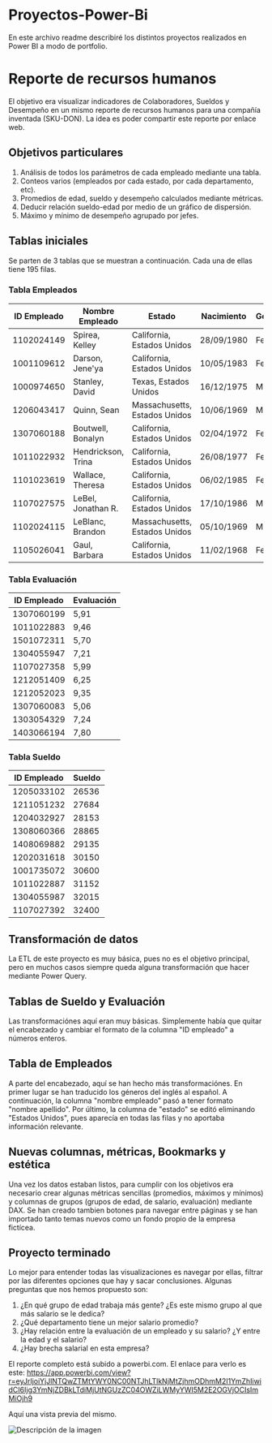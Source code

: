 # Proyectos-Power-Bi
En este archivo readme describiré los distintos proyectos realizados en Power BI a modo de portfolio.
# Reporte de recursos humanos
El objetivo era visualizar indicadores de Colaboradores, Sueldos y Desempeño en un mismo reporte de recursos humanos para una compañía inventada (SKU-DON). La idea es poder compartir este reporte por enlace web.

## Objetivos particulares
1. Análisis de todos los parámetros de cada empleado mediante una tabla.
2. Conteos varios (empleados por cada estado, por cada departamento, etc).
3. Promedios de edad, sueldo y desempeño calculados mediante métricas.
4. Deducir relación sueldo-edad por medio de un gráfico de dispersión.
5. Máximo y mínimo de desempeño agrupado por jefes.

## Tablas iniciales
Se parten de 3 tablas que se muestran a continuación. Cada una de ellas tiene 195 filas.

### Tabla Empleados
| ID Empleado   | Nombre Empleado      | Estado                          | Nacimiento   | Género  | Departamento  | Posición         | Nombre Jefe  |
| ------------- | -------------------- | -------------------------------- | ------------ | ------- | ------------- | ---------------- | ------------ |
| 1102024149    | Spirea, Kelley        | California, Estados Unidos       | 28/09/1980   | Female  | Admin Offices | Administrative II| Elijah Gray  |
| 1001109612    | Darson, Jene'ya       | California, Estados Unidos       | 10/05/1983   | Female  | Admin Offices | Administrative II| Elijah Gray  |
| 1000974650    | Stanley, David        | Texas, Estados Unidos            | 16/12/1975   | Male    | Admin Offices | Manager          | Debra Houlihan|
| 1206043417    | Quinn, Sean           | Massachusetts, Estados Unidos    | 10/06/1969   | Male    | Admin Offices | Manager          | Janet King   |
| 1307060188    | Boutwell, Bonalyn     | California, Estados Unidos       | 02/04/1972   | Female  | Admin Offices | Manager          | Elijah Gray  |
| 1011022932    | Hendrickson, Trina    | California, Estados Unidos       | 26/08/1977   | Female  | Admin Offices | Administrative II| Elijah Gray  |
| 1101023619    | Wallace, Theresa      | California, Estados Unidos       | 06/02/1985   | Female  | Admin Offices | Administrative II| Elijah Gray  |
| 1107027575    | LeBel, Jonathan R.    | California, Estados Unidos       | 17/10/1986   | Male    | Admin Offices | Administrative II| Elijah Gray  |
| 1102024115    | LeBlanc, Brandon      | Massachusetts, Estados Unidos    | 05/10/1969   | Male    | Admin Offices | Manager          | Janet King   |
| 1105026041    | Gaul, Barbara         | California, Estados Unidos       | 11/02/1968   | Female  | Admin Offices | Administrative II| Elijah Gray  |

### Tabla Evaluación
| ID Empleado   | Evaluación |
| ------------- | -----------|
| 1307060199    | 5,91       |
| 1011022883    | 9,46       |
| 1501072311    | 5,70       |
| 1304055947    | 7,21       |
| 1107027358    | 5,99       |
| 1212051409    | 6,25       |
| 1212052023    | 9,35       |
| 1307060083    | 5,06       |
| 1303054329    | 7,24       |
| 1403066194    | 7,80       |

### Tabla Sueldo
| ID Empleado   | Sueldo |
| ------------- | ------ |
| 1205033102    | 26536  |
| 1211051232    | 27684  |
| 1204032927    | 28153  |
| 1308060366    | 28865  |
| 1408069882    | 29135  |
| 1202031618    | 30150  |
| 1001735072    | 30600  |
| 1011022887    | 31152  |
| 1304055987    | 32015  |
| 1107027392    | 32400  |

## Transformación de datos
La ETL de este proyecto es muy básica, pues no es el objetivo principal, pero en muchos casos siempre queda alguna transformación que hacer mediante Power Query.

## Tablas de Sueldo y Evaluación
Las transformaciónes aquí eran muy básicas. Simplemente había que quitar el encabezado y cambiar el formato de la columna "ID empleado" a números enteros.

## Tabla de Empleados
A parte del encabezado, aquí se han hecho más transformaciónes. En primer lugar se han traducido los géneros del inglés al español. A continuación, la columna "nombre empleado" pasó a tener formato "nombre apellido". Por último, la columna de "estado" se editó eliminando "Estados Unidos", pues aparecía en todas las filas y no aportaba información relevante.

## Nuevas columnas, métricas, Bookmarks y estética
Una vez los datos estaban listos, para cumplir con los objetivos era necesario crear algunas métricas sencillas (promedios, máximos y mínimos) y columnas de grupos (grupos de edad, de salario, evaluación) mediante DAX. Se han creado tambien botones para navegar entre páginas y se han importado tanto temas nuevos como un fondo propio de la empresa fictícea.

## Proyecto terminado
Lo mejor para entender todas las visualizaciones es navegar por ellas, filtrar por las diferentes opciones que hay y sacar conclusiones. Algunas preguntas que nos hemos propuesto son:
1. ¿En qué grupo de edad trabaja más gente? ¿Es este mismo grupo al que más salario se le dedica?
2. ¿Qué departamento tiene un mejor salario promedio?
3. ¿Hay relación entre la evaluación de un empleado y su salario? ¿Y entre la edad y el salario?
4. ¿Hay brecha salarial en esta empresa?

El reporte completo está subido a powerbi.com. El enlace para verlo es este: https://app.powerbi.com/view?r=eyJrIjoiYjJlNTQwZTMtYWY0NC00NTJhLTlkNjMtZjhmODhmM2I1YmZhIiwidCI6Ijg3YmNjZDBkLTdiMjUtNGUzZC04OWZiLWMyYWI5M2E2OGVjOCIsImMiOjh9 

Aquí una vista previa del mismo.

![Descripción de la imagen](./img/nombre_de_la_imagen.png)
